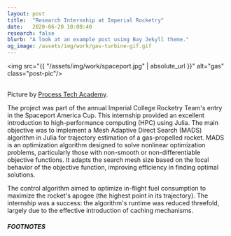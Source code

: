 ```yaml
---
layout: post
title:  "Research Internship at Imperial Rocketry"
date:   2020-06-20 10:00:40
research: false
blurb: "A look at an example post using Bay Jekyll theme."
og_image: /assets/img/work/gas-turbine-gif.gif
---
```


<img src="{{ "/assets/img/work/spaceport.jpg" | absolute_url }}" alt="gas" class="post-pic"/>
<br />
<br />


Picture by [Process Tech Academy](https://www.processtechacademy.com/the-prime-movers-drivers-known-as-gas-turbines-suck-squeeze-bang-blow/).

The project was part of the annual Imperial College Rocketry Team's entry in the Spaceport America Cup. This internship provided an excellent introduction to high-performance computing (HPC) using Julia. The main objective was to implement a Mesh Adaptive Direct Search (MADS) algorithm in Julia for trajectory estimation of a gas-propelled rocket. MADS is an optimization algorithm designed to solve nonlinear optimization problems, particularly those with non-smooth or non-differentiable objective functions. It adapts the search mesh size based on the local behavior of the objective function, improving efficiency in finding optimal solutions.


The control algorithm aimed to optimize in-flight fuel consumption to maximize the rocket's apogee (the highest point in its trajectory). The internship was a success: the algorithm's runtime was reduced threefold, largely due to the effective introduction of caching mechanisms.
<br />

##### FOOTNOTES

[^1]: Sulzer is one the largest gas turbine maintenance service providers in the world. 
